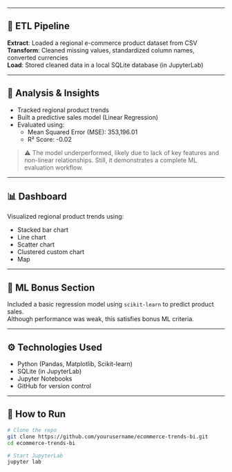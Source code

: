 
---

## 🔄 ETL Pipeline

**Extract**: Loaded a regional e-commerce product dataset from CSV  
**Transform**: Cleaned missing values, standardized column names, converted currencies  
**Load**: Stored cleaned data in a local SQLite database (in JupyterLab)

---

## 🧪 Analysis & Insights

- Tracked regional product trends
- Built a predictive sales model (Linear Regression)
- Evaluated using:
  - Mean Squared Error (MSE): 353,196.01
  - R² Score: -0.02

> ⚠️ The model underperformed, likely due to lack of key features and non-linear relationships. Still, it demonstrates a complete ML evaluation workflow.

---

## 📊 Dashboard

Visualized regional product trends using:
- Stacked bar chart
- Line chart
- Scatter chart
- Clustered custom chart
- Map

---

## 🧠 ML Bonus Section

Included a basic regression model using `scikit-learn` to predict product sales.  
Although performance was weak, this satisfies bonus ML criteria.

---

## ⚙️ Technologies Used

- Python (Pandas, Matplotlib, Scikit-learn)
- SQLite (in JupyterLab)
- Jupyter Notebooks
- GitHub for version control

---

## 📜 How to Run

```bash
# Clone the repo
git clone https://github.com/yourusername/ecommerce-trends-bi.git
cd ecommerce-trends-bi

# Start JupyterLab
jupyter lab
